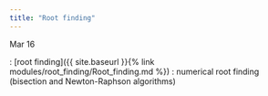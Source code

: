 ```yaml
---
title: "Root finding"
---
```


Mar 16

: [root finding]({{ site.baseurl }}{% link modules/root_finding/Root_finding.md %})
  : numerical root finding (bisection and Newton-Raphson algorithms)

